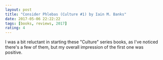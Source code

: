 ```yaml
---
layout: post
title: "Consider Phlebas (Culture #1) by Iain M. Banks"
date: 2017-05-06 22:22:22
tags: [books, reviews, 2017]
rating: 4
---
```


I was a bit reluctant in starting these "Culture" series books, as I've noticed there's a few of them, but my overall impression of the first one was positive.
